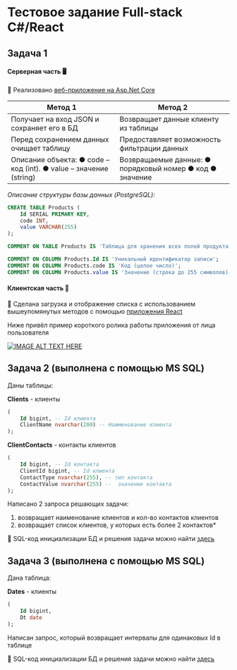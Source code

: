 # Тестовое задание Full-stack C#/React

## Задача 1

#### Серверная часть 🖥️

:checkered_flag: Реализовано [веб-приложение на Asp.Net Core](https://github.com/byteslav/TestTask_ItExpert/tree/main/Backend%20(Task%201))

| Метод 1                                      | Метод 2                                            |
|----------------------------------------------|----------------------------------------------------|
| Получает на вход JSON и сохраняет его в БД  | Возвращает данные клиенту из таблицы     |
| Перед сохранением данных очищает таблицу  | Предоставляет возможность фильтрации данных |
| Описание объекта: ● code – код (int). ● value – значение (string) | Возвращаемые данные: ● порядковый номер ● код ● значение |

*Описание структуры базы данных (PostgreSQL):*

```sql
CREATE TABLE Products (
    Id SERIAL PRIMARY KEY,    
    code INT,                            
    value VARCHAR(255)                      
);

COMMENT ON TABLE Products IS 'Таблица для хранения всех полей продукта';

COMMENT ON COLUMN Products.Id IS 'Уникальный идентификатор записи';
COMMENT ON COLUMN Products.code IS 'Код (целое число)';
COMMENT ON COLUMN Products.value IS 'Значение (строка до 255 символов)';
```



#### Клиентская часть :bow:

:checkered_flag: Сделана загрузка и отображение списка с использованием вышеупомянутых методов с помощью [приложения React](https://github.com/byteslav/TestTask_ItExpert/tree/main/Frontend%20(Task%201))

Ниже привёл пример короткого ролика работы приложения от лица пользователя

[![IMAGE ALT TEXT HERE](https://img.youtube.com/vi/wdQjmZnT_3w/0.jpg)](https://www.youtube.com/watch?v=wdQjmZnT_3w)



## Задача 2 (выполнена с помощью MS SQL)

Даны таблицы:

**Clients** - клиенты
```sql
(
    Id bigint, -- Id клиента
    ClientName nvarchar(200) -- Наименование клиента
);
```

**ClientContacts** - контакты клиентов
```sql
(
    Id bigint, -- Id контакта
    ClientId bigint, -- Id клиента
    ContactType nvarchar(255), -- тип контакта
    ContactValue nvarchar(255) --  значение контакта
);
```

Написано 2 запроса решающих задачи:
1. возвращает наименование клиентов и кол-во контактов клиентов
2. возвращает список клиентов, у которых есть более 2 контактов*

:checkered_flag: SQL-код инициализации БД и решения задачи можно найти [здесь](https://github.com/byteslav/TestTask_ItExpert/tree/main/SQL%20(Task%202))



## Задача 3 (выполнена с помощью MS SQL)

Дана таблица:

**Dates** - клиенты
```sql
(
    Id bigint,
    Dt date
);
```
Написан запрос, который возвращает интервалы для одинаковых Id в таблице

:checkered_flag: SQL-код инициализации БД и решения задачи можно найти [здесь](https://github.com/byteslav/TestTask_ItExpert/tree/main/SQL%20(Task%203))

